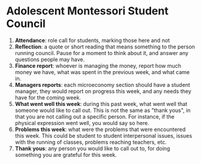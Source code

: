 # Adolescent Montessori Student Council

1. **Attendance**: role call for students, marking those here and not
2. **Reflection**: a quote or short reading that means something to the person running council.  Pause for a moment to think about it, and answer any questions people may have.
3. **Finance report**: whoever is managing the money, report how much money we have, what was spent in the previous week, and what came in.
4. **Managers reports**: each microeconomy section should have a student manager, they would report on progress this week, and any needs they have for the coming week.
5. **What went well this week**: during this past week, what went well that someone would like to call out.  This is not the same as "thank yous", in that you are not calling out a specific person.  For instance, if the physical expression went well, you would say so here.
6. **Problems this week**: what were the problems that were encountered this week.  This could be student to student interpersonal issues, issues with the running of classes, problems reaching teachers, etc.
7. **Thank yous**: any person you would like to call out to, for doing something you are grateful for this week.
